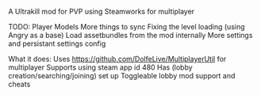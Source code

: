 A Ultrakill mod for PVP using Steamworks for multiplayer

TODO:
Player Models
More things to sync
Fixing the level loading (using Angry as a base)
Load assetbundles from the mod internally
More settings and persistant settings config

What it does:
Uses https://github.com/DolfeLive/MultiplayerUtil for multiplayer
Supports using steam app id 480
Has (lobby creation/searching/joining) set up
Toggleable lobby mod support and cheats





